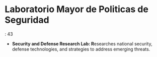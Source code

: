 # Laboratorio Mayor de Politicas de Seguridad

: 43

- **Security and Defense Research Lab: R**esearches national security, defense technologies, and strategies to address emerging threats.
